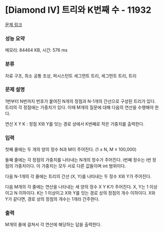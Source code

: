 # [Diamond IV] 트리와 K번째 수 - 11932 

[문제 링크](https://www.acmicpc.net/problem/11932) 

### 성능 요약

메모리: 84464 KB, 시간: 576 ms

### 분류

자료 구조, 최소 공통 조상, 퍼시스턴트 세그먼트 트리, 세그먼트 트리, 트리

### 문제 설명

<p>1번부터 N번까지 번호가 붙여진 N개의 정점과 N-1개의 간선으로 구성된 트리가 있다. 트리의 각 정점에는 가중치가 있다. 이때 M개의 질문에 대해 다음의 연산을 수행해야 한다.</p>

<p>연산 X Y K : 정점 X와 Y를 잇는 경로 상에서 K번째로 작은 가중치를 출력한다.</p>

### 입력 

 <p>첫째 줄에는 두 개의 양의 정수 N과 M이 주어진다. (1 ≤ N, M ≤ 100,000)</p>

<p>둘째 줄에는 각 정점의 가중치를 나타내는 N개의 정수가 주어진다. i번째 정수는 i번 정점의 가중치이다. 이 가중치는 모두 서로 다른 값들이며 int 범위이다.</p>

<p>다음 N-1개의 각 줄에는 트리의 간선 (X, Y)를 나타내는 두 정수 X와 Y가 주어진다.</p>

<p>다음 M개의 각 줄에는 연산을 나타내는 세 양의 정수 X Y K가 주어진다. X, Y는 1 이상이고 N 이하이다. K는 1 이상이고 X와 Y를 잇는 경로 상의 정점의 개수 이하이다. X와 Y가 같다면, 경로 상의 정점의 개수는 1개라 간주한다.</p>

### 출력 

 <p>M개의 줄에 걸쳐서 각 연산에 해당하는 답을 출력한다.</p>

